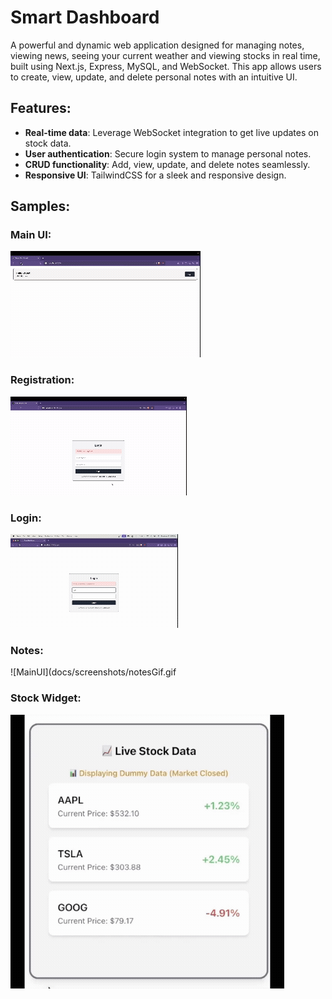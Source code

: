 # Smart Dashboard

A powerful and dynamic web application designed for managing notes, viewing news, seeing your current weather and viewing stocks in real time, built using Next.js, Express, MySQL, and WebSocket. This app allows users to create, view, update, and delete personal notes with an intuitive UI.

## Features:
- **Real-time data**: Leverage WebSocket integration to get live updates on stock data.
- **User authentication**: Secure login system to manage personal notes.
- **CRUD functionality**: Add, view, update, and delete notes seamlessly.
- **Responsive UI**: TailwindCSS for a sleek and responsive design.

## Samples:
### Main UI:
![MainUI](docs/screenshots/MainUIGIF.gif)
### Registration:
![MainUI](docs/screenshots/registrationGIF.gif)
### Login:
![MainUI](docs/screenshots/LoginGif.gif)
### Notes:
![MainUI](docs/screenshots/notesGif.gif
### Stock Widget:
![MainUI](docs/screenshots/StockPricesGif.gif)
